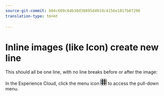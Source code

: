 ```yaml
---
source-git-commit: b04c609c64b38d38895d491dc4156e1817b87296
translation-type: tm+mt

---
```

# Inline images (like Icon) create new line

This should all be one line, with no line breaks before or after the image:

In the Experience Cloud, click the menu icon  ![](icon.png) to access the pull-down menu.